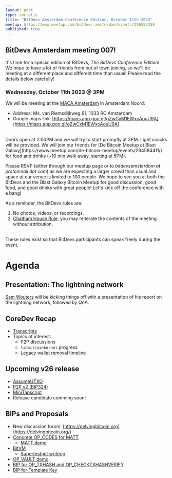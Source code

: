 ```yaml
---
layout: post
type: socratic
title: "BitDevs Amsterdam Conference Edition, October 11th 2023"
meetup: https://www.meetup.com/bitdevs-amsterdam/events/296553358
published: true
---
```


## BitDevs Amsterdam meeting 007!

It's time for a special edition of BitDevs, _The BitDevs Conference Edition!_ We hope to have a lot of friends from out of town joining, so we'll be meeting at a different place and different time than usual! Please read the details below carefully!

### Wednesday, October 11th 2023 @ 3PM

We will be meeting at the [MACA Amsterdam](https://www.maca.amsterdam/) in Amsterdam Noord:

* Address: Ms. van Riemsdijkweg 61, 1033 RC Amsterdam
* Google maps link: [https://maps.app.goo.gl/gZwCxM1EWxoAouU9A](https://maps.app.goo.gl/gZwCxM1EWxoAouU9A)

<br />
Doors open at 2:00PM and we will try to start promptly at 3PM. Light snacks will be provided. We will join our friends for [De Bitcoin Meetup at Blast Galaxy](https://www.meetup.com/de-bitcoin-meetup/events/294584411/) for food and drinks (~10 min walk away, starting at 5PM).

Please RSVP (either through our meetup page or to *bitdevsamsterdam at protonmail dot com*) as we are expecting a larger crowd than usual and space at our venue is limited to 100 people. We hope to see you at both the BitDevs and the Blast Galaxy Bitcoin Meetup for good discussion, good food, and good drinks with great people! Let's kick off the conference with a bang!

As a reminder, the BitDevs rules are:

1. No photos, videos, or recordings.
2. [Chatham House Rule](https://en.wikipedia.org/wiki/Chatham_House_Rule): you may
   reiterate the contents of the meeting *without* attribution.

<br />
These rules exist so that BitDevs participants can speak freely during the event.

# Agenda

## Presentation: The lightning network

[Sam Wouters](https://twitter.com/SDWouters) will be kicking things off with a presentation of his report on the lightning network, followed by QnA.

## CoreDev Recap

* [Transcripts](https://btctranscripts.com/bitcoin-core-dev-tech/2023-09/)
* Topics of interest:
  * P2P discussions
  * `libbitcoinkernel` progress
  * Legacy wallet removal timeline

## Upcoming v26 release

* [AssumeUTXO](https://github.com/bitcoin/bitcoin/pull/27596)
* [P2P v2 (BIP324)](https://github.com/bitcoin/bips/blob/master/bip-0324.mediawiki)
* [MiniTapscript](https://github.com/bitcoin/bitcoin/pull/27255)
* Release candidate comming soon!

## BIPs and Proposals

* New discussion forum: [https://delvingbitcoin.org](https://delvingbitcoin.org/)
* [Concrete OP\_CODES for MATT](https://github.com/bigspider/pymatt)
  * [MATT demo](https://github.com/bigspider/pymatt)
* [BitVM](https://bitvm.org/bitvm.pdf)
  * [Supertestnet writeup](https://github.com/supertestnet/tapleaf-circuits/blob/main/README.md)
* [OP\_VAULT demo](https://github.com/jamesob/opvault-demo/)
* [BIP for OP\_TXHASH and OP\_CHECKTXHASHVERIFY](https://github.com/bitcoin/bips/pull/1500)
* [BIP for Template Key](https://github.com/reardencode/bips/blob/bip-template-key/bip-template-key.mediawiki)





